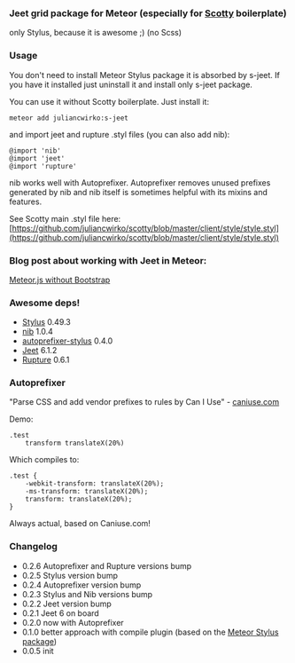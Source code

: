 ### Jeet grid package for Meteor (especially for [Scotty](https://github.com/juliancwirko/scotty) boilerplate)

only Stylus, because it is awesome ;) (no Scss)

### Usage

You don't need to install Meteor Stylus package it is absorbed by s-jeet.
If you have it installed just uninstall it and install only s-jeet package.

You can use it without Scotty boilerplate. Just install it:

````meteor add juliancwirko:s-jeet````

and import jeet and rupture .styl files (you can also add nib):


    @import 'nib'
    @import 'jeet'
    @import 'rupture'

nib works well with Autoprefixer.
Autoprefixer removes unused prefixes generated by nib and nib itself is sometimes helpful with its mixins and features.

See Scotty main .styl file here: [https://github.com/juliancwirko/scotty/blob/master/client/style/style.styl](https://github.com/juliancwirko/scotty/blob/master/client/style/style.styl)

### Blog post about working with Jeet in Meteor:

[Meteor.js without Bootstrap](http://julian.io/meteor-js-without-bootstrap/)

### Awesome deps!

- [Stylus](http://learnboost.github.io/stylus/) 0.49.3
- [nib](http://visionmedia.github.io/nib/) 1.0.4
- [autoprefixer-stylus](https://github.com/jenius/autoprefixer-stylus) 0.4.0
- [Jeet](https://github.com/mojotech/jeet) 6.1.2
- [Rupture](https://github.com/jenius/rupture) 0.6.1

### Autoprefixer

"Parse CSS and add vendor prefixes to rules by Can I Use" - [caniuse.com](http://caniuse.com)

Demo:

    .test
        transform translateX(20%)


Which compiles to:

    .test {
        -webkit-transform: translateX(20%);
        -ms-transform: translateX(20%);
        transform: translateX(20%);
    }


Always actual, based on Caniuse.com!


### Changelog

- 0.2.6 Autoprefixer and Rupture versions bump
- 0.2.5 Stylus version bump
- 0.2.4 Autoprefixer version bump
- 0.2.3 Stylus and Nib versions bump
- 0.2.2 Jeet version bump
- 0.2.1 Jeet 6 on board
- 0.2.0 now with Autoprefixer
- 0.1.0 better approach with compile plugin (based on the [Meteor Stylus package](https://github.com/meteor/meteor/tree/devel/packages/stylus))
- 0.0.5 init
